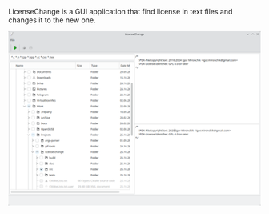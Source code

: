 LicenseChange is a GUI application that find license in text files and changes it to the
new one.

![LicenseChange](./doc/licensechange.png)
